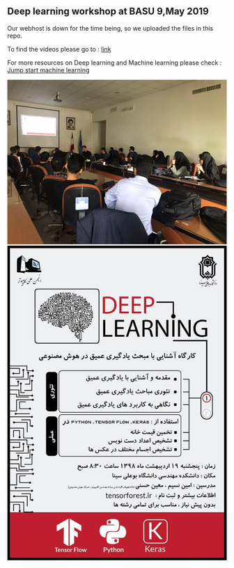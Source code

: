 ## Deep learning workshop at BASU 9,May 2019

Our webhost is down for the time being, so we uploaded the files in this repo.

To find the videos please go to : [link](https://www.mediafire.com/folder/udavzk13qb96k/workshop)

For more resources on Deep learning and Machine learning please check : [Jump start machine learning](https://github.com/Moeinh77/jump-start-machine-learning)

![](pictures/photo_2019-05-09_10-26-46.jpg)
![](pictures/photo_2019-05-03_22-23-00.jpg)

